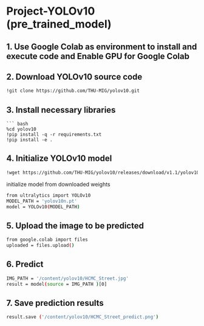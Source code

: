 # Project-YOLOv10 (pre_trained_model)
## 1. Use Google Colab as environment to install and execute code and Enable GPU for Google Colab
## 2. Download YOLOv10 source code
``` bash
!git clone https://github.com/THU-MIG/yolov10.git
```
## 3. Install  necessary libraries
```
``` bash
%cd yolov10
!pip install -q -r requirements.txt
!pip install -e .
```
## 4. Initialize YOLOv10 model
``` bash
!wget https://github.com/THU-MIG/yolov10/releases/download/v1.1/yolov10n.pt
```
initialize model from downloaded weights
``` bash
from ultralytics import YOLOv10
MODEL_PATH = 'yolov10n.pt'
model = YOLOv10(MODEL_PATH)
```
## 5. Upload the image to be predicted
``` bash
from google.colab import files
uploaded = files.upload()
```
## 6. Predict 
```bash
IMG_PATH = '/content/yolov10/HCMC_Street.jpg'
result = model(source = IMG_PATH )[0]
```
## 7. Save prediction results
```bash
result.save ('/content/yolov10/HCMC_Street_predict.png')
```